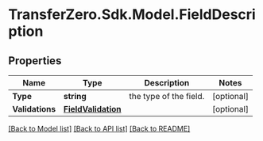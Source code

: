 
# TransferZero.Sdk.Model.FieldDescription

## Properties

Name | Type | Description | Notes
------------ | ------------- | ------------- | -------------
**Type** | **string** | the type of the field. | [optional] 
**Validations** | [**FieldValidation**](FieldValidation.md) |  | [optional] 

[[Back to Model list]](../README.md#documentation-for-models)
[[Back to API list]](../README.md#documentation-for-api-endpoints)
[[Back to README]](../README.md)


